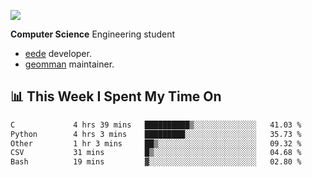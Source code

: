 ![](https://komarev.com/ghpvc/?username=brauliorivas&color=green)

**Computer Science** Engineering student

- [eede](https://github.com/key4hep/eede) developer.
- [geomman](https://www.freshports.org/sysutils/geomman) maintainer.

## 📊 This Week I Spent My Time On

<!--START_SECTION:waka-->

```txt
C             4 hrs 39 mins   ██████████▒░░░░░░░░░░░░░░   41.03 %
Python        4 hrs 3 mins    █████████░░░░░░░░░░░░░░░░   35.73 %
Other         1 hr 3 mins     ██▒░░░░░░░░░░░░░░░░░░░░░░   09.32 %
CSV           31 mins         █▒░░░░░░░░░░░░░░░░░░░░░░░   04.68 %
Bash          19 mins         ▓░░░░░░░░░░░░░░░░░░░░░░░░   02.80 %
```

<!--END_SECTION:waka-->
